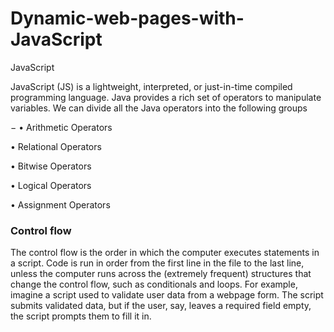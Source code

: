 # Dynamic-web-pages-with-JavaScript


JavaScript

JavaScript (JS) is a lightweight, interpreted, or just-in-time compiled programming language.
Java provides a rich set of operators to manipulate variables. We can divide all the Java operators into the following groups 


−
•	Arithmetic Operators

•	Relational Operators

•	Bitwise Operators

•	Logical Operators

•	Assignment Operators

### Control flow
The control flow is the order in which the computer executes statements in a script.
Code is run in order from the first line in the file to the last line, unless the computer runs across the (extremely frequent) structures that change the control flow, such as conditionals and loops. 
For example, imagine a script used to validate user data from a webpage form. The script submits validated data, but if the user, say, leaves a required field empty, the script prompts them to fill it in.  
